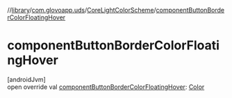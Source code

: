 //[library](../../../index.md)/[com.glovoapp.uds](../index.md)/[CoreLightColorScheme](index.md)/[componentButtonBorderColorFloatingHover](component-button-border-color-floating-hover.md)

# componentButtonBorderColorFloatingHover

[androidJvm]\
open override val [componentButtonBorderColorFloatingHover](component-button-border-color-floating-hover.md): [Color](https://developer.android.com/reference/kotlin/androidx/compose/ui/graphics/Color.html)
